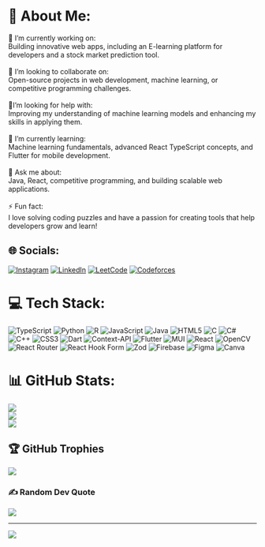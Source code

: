 # 💫 About Me:
🔭 I’m currently working on:<br>Building innovative web apps, including an  E-learning platform for developers and a stock market prediction tool.<br><br>👯 I’m looking to collaborate on:<br>Open-source projects in web development, machine learning, or competitive programming challenges.<br><br>🤝I’m looking for help with: <br>Improving my understanding of machine learning models and enhancing my skills in applying them.<br><br>🌱 I’m currently learning:<br>Machine learning fundamentals, advanced React TypeScript concepts, and Flutter for mobile development.<br><br>💬 Ask me about:<br>Java, React, competitive programming, and building scalable web applications.<br><br>⚡ Fun fact:<br>I love solving coding puzzles and have a passion for creating tools that help developers grow and learn!


## 🌐 Socials:
[![Instagram](https://img.shields.io/badge/Instagram-%23E4405F.svg?logo=Instagram&logoColor=white)](https://instagram.com/mohamad_abdel_rahman_) 
[![LinkedIn](https://img.shields.io/badge/LinkedIn-%230077B5.svg?logo=linkedin&logoColor=white)](https://www.linkedin.com/in/mohamad-abdel-rahman/) 
[![LeetCode](https://img.shields.io/badge/LeetCode-%23FFA116.svg?logo=LeetCode&logoColor=white)](https://leetcode.com/u/user9998H/) 
[![Codeforces](https://img.shields.io/badge/Codeforces-%234B3C4D.svg?logo=Codeforces&logoColor=white)](https://codeforces.com/profile/Mohamad_AbdelRahman)

# 💻 Tech Stack:
![TypeScript](https://img.shields.io/badge/typescript-%23007ACC.svg?style=for-the-badge&logo=typescript&logoColor=white) ![Python](https://img.shields.io/badge/python-3670A0?style=for-the-badge&logo=python&logoColor=ffdd54) ![R](https://img.shields.io/badge/r-%23276DC3.svg?style=for-the-badge&logo=r&logoColor=white) ![JavaScript](https://img.shields.io/badge/javascript-%23323330.svg?style=for-the-badge&logo=javascript&logoColor=%23F7DF1E) ![Java](https://img.shields.io/badge/java-%23ED8B00.svg?style=for-the-badge&logo=openjdk&logoColor=white) ![HTML5](https://img.shields.io/badge/html5-%23E34F26.svg?style=for-the-badge&logo=html5&logoColor=white) ![C](https://img.shields.io/badge/c-%2300599C.svg?style=for-the-badge&logo=c&logoColor=white) ![C#](https://img.shields.io/badge/c%23-%23239120.svg?style=for-the-badge&logo=csharp&logoColor=white) ![C++](https://img.shields.io/badge/c++-%2300599C.svg?style=for-the-badge&logo=c%2B%2B&logoColor=white) ![CSS3](https://img.shields.io/badge/css3-%231572B6.svg?style=for-the-badge&logo=css3&logoColor=white) ![Dart](https://img.shields.io/badge/dart-%230175C2.svg?style=for-the-badge&logo=dart&logoColor=white) ![Context-API](https://img.shields.io/badge/Context--Api-000000?style=for-the-badge&logo=react) ![Flutter](https://img.shields.io/badge/Flutter-%2302569B.svg?style=for-the-badge&logo=Flutter&logoColor=white) ![MUI](https://img.shields.io/badge/MUI-%230081CB.svg?style=for-the-badge&logo=mui&logoColor=white) ![React](https://img.shields.io/badge/react-%2320232a.svg?style=for-the-badge&logo=react&logoColor=%2361DAFB) ![OpenCV](https://img.shields.io/badge/opencv-%23white.svg?style=for-the-badge&logo=opencv&logoColor=white) ![React Router](https://img.shields.io/badge/React_Router-CA4245?style=for-the-badge&logo=react-router&logoColor=white) ![React Hook Form](https://img.shields.io/badge/React%20Hook%20Form-%23EC5990.svg?style=for-the-badge&logo=reacthookform&logoColor=white) ![Zod](https://img.shields.io/badge/zod-%233068b7.svg?style=for-the-badge&logo=zod&logoColor=white) ![Firebase](https://img.shields.io/badge/firebase-a08021?style=for-the-badge&logo=firebase&logoColor=ffcd34) ![Figma](https://img.shields.io/badge/figma-%23F24E1E.svg?style=for-the-badge&logo=figma&logoColor=white) ![Canva](https://img.shields.io/badge/Canva-%2300C4CC.svg?style=for-the-badge&logo=Canva&logoColor=white)
# 📊 GitHub Stats:
![](https://github-readme-stats.vercel.app/api?username=mohamad27911&theme=gotham&hide_border=false&include_all_commits=false&count_private=false)<br/>
![](https://github-readme-streak-stats.herokuapp.com/?user=mohamad27911&theme=gotham&hide_border=false)<br/>
![](https://github-readme-stats.vercel.app/api/top-langs/?username=mohamad27911&theme=gotham&hide_border=false&include_all_commits=false&count_private=false&layout=compact)

## 🏆 GitHub Trophies
![](https://github-profile-trophy.vercel.app/?username=mohamad27911&theme=radical&no-frame=false&no-bg=false&margin-w=4)

### ✍️ Random Dev Quote
![](https://quotes-github-readme.vercel.app/api?type=horizontal&theme=radical)

---
[![](https://visitcount.itsvg.in/api?id=mohamad27911&icon=5&color=11)](https://visitcount.itsvg.in)

